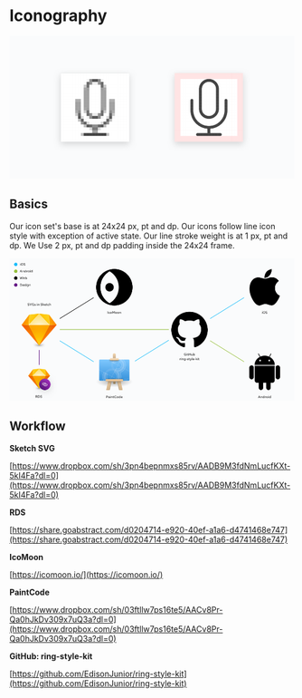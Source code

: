 # Iconography

![](../.gitbook/assets/icon-02-layout.png)

## Basics

Our icon set's base is at 24x24 px, pt and dp. Our icons follow line icon style with exception of active state. Our line stroke weight is at 1 px, pt and dp. We Use 2 px, pt and dp padding inside the 24x24 frame.

![](../.gitbook/assets/icon-01-overview.png)

## Workflow

**Sketch SVG**

[https://www.dropbox.com/sh/3pn4bepnmxs85rv/AADB9M3fdNmLucfKXt-5kI4Fa?dl=0](https://www.dropbox.com/sh/3pn4bepnmxs85rv/AADB9M3fdNmLucfKXt-5kI4Fa?dl=0)

**RDS**

[https://share.goabstract.com/d0204714-e920-40ef-a1a6-d4741468e747](https://share.goabstract.com/d0204714-e920-40ef-a1a6-d4741468e747)

**IcoMoon**

[https://icomoon.io/](https://icomoon.io/)

**PaintCode**

[https://www.dropbox.com/sh/03ftllw7ps16te5/AACv8Pr-Qa0hJkDv309x7uQ3a?dl=0](https://www.dropbox.com/sh/03ftllw7ps16te5/AACv8Pr-Qa0hJkDv309x7uQ3a?dl=0)

**GitHub: ring-style-kit**

[https://github.com/EdisonJunior/ring-style-kit](https://github.com/EdisonJunior/ring-style-kit)

